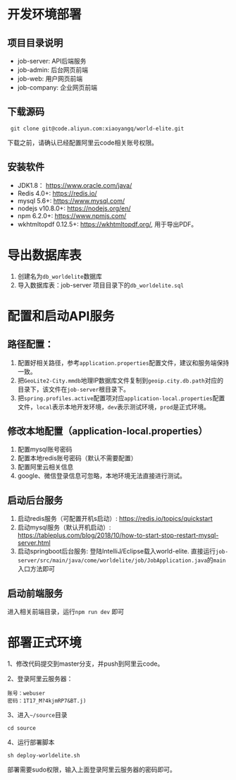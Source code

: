 # 开发环境部署

## 项目目录说明

- job-server: API后端服务
- job-admin: 后台网页前端
- job-web: 用户网页前端
- job-company: 企业网页前端 

## 下载源码

```
 git clone git@code.aliyun.com:xiaoyangq/world-elite.git
```

下载之前，请确认已经配置阿里云code相关账号权限。

## 安装软件

- JDK1.8： https://www.oracle.com/java/
- Redis 4.0+: https://redis.io/
- mysql 5.6+: https://www.mysql.com/
- nodejs v10.8.0+: https://nodejs.org/en/
- npm 6.2.0+: https://www.npmjs.com/
- wkhtmltopdf  0.12.5+: https://wkhtmltopdf.org/, 用于导出PDF。

# 导出数据库表

1. 创建名为`db_worldelite`数据库
2. 导入数据库表：job-server 项目目录下的`db_worldelite.sql`

# 配置和启动API服务

## 路径配置：

1. 配置好相关路径，参考`application.properties`配置文件，建议和服务端保持一致。
2. 把`GeoLite2-City.mmdb`地理IP数据库文件复制到`geoip.city.db.path`对应的目录下，该文件在`job-server`根目录下。
3. 把`spring.profiles.active`配置项对应`application-local.properties`配置文件，`local`表示本地开发环境，`dev`表示测试环境，`prod`是正式环境。

## 修改本地配置（application-local.properties）

1. 配置mysql账号密码
2. 配置本地redis账号密码（默认不需要配置）
3. 配置阿里云相关信息
4. google、微信登录信息可忽略，本地环境无法直接进行测试。

## 启动后台服务

1. 启动redis服务（可配置开机s启动）: https://redis.io/topics/quickstart
2. 启动mysql服务（默认开机启动）: https://tableplus.com/blog/2018/10/how-to-start-stop-restart-mysql-server.html
3. 启动springboot后台服务: 登陆IntelliJ/Eclipse载入world-elite. 直接运行`job-server/src/main/java/come/worldelite/job/JobApplication.java`的`main`入口方法即可

## 启动前端服务

进入相关前端目录，运行`npm run dev` 即可

# 部署正式环境

1、修改代码提交到master分支，并push到阿里云code。

2、登录阿里云服务器：
```
账号：webuser
密码：1T17_M?4kjmRP7&BT.j)
```
3、进入`~/source`目录

```
cd source
```
4、运行部署脚本

```
sh deploy-worldelite.sh
```
部署需要sudo权限，输入上面登录阿里云服务器的密码即可。